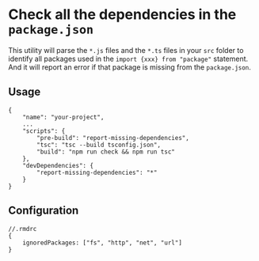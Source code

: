 # Check all the dependencies in the `package.json`
This utility will parse the `*.js` files and the `*.ts` files in your `src` folder to identify all packages used in the `import {xxx} from "package"` statement. And it will report an error if that package is missing from the `package.json`.

## Usage

    {
        "name": "your-project",
        ...
        "scripts": {
            "pre-build": "report-missing-dependencies",
            "tsc": "tsc --build tsconfig.json",
            "build": "npm run check && npm run tsc"
        },
        "devDependencies": {
            "report-missing-dependencies": "*"
        }
    }


## Configuration

    //.rmdrc
    {
        ignoredPackages: ["fs", "http", "net", "url"]
    }